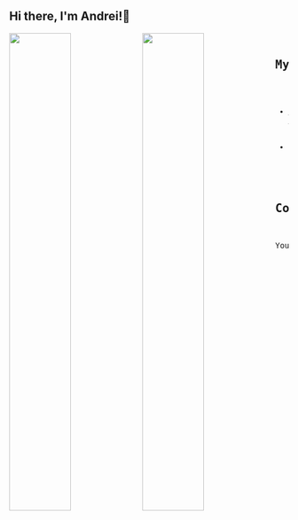 ## Hi there, I'm Andrei!👋
<img align="left" width="47%" src="https://github-readme-stats.vercel.app/api?username=soacm&count_private=true&show_icons=true&theme=tokyonight"/> 
<img align="left" width="47%" src="https://github-readme-stats.vercel.app/api/top-langs/?username=soacm&layout=compact&theme=tokyonight"/>
<pre>

## My Projects
* <a href="https://project1-production-daee.up.railway.app/" rel="nofollow">My Futures Monitor</a>, a web application that monitors the price of the major stock indices from the USA and Europe
* My COT index, a web API currently under development that analyses the Commitment of Traders data from the CFTC

## Contact me
You can reach me at andreisovidiu@gmail.com
